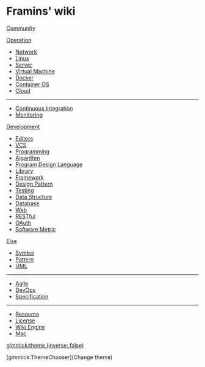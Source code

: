 Framins' wiki
=============

[Community](community.md)

[Operation]()

* [Network](network/README.md)
* [Linux](linux/README.md)
* [Server](server/README.md)
* [Virtual Machine](vm/README.md)
* [Docker](docker/README.md)
* [Container OS](containeros/README.md)
* [Cloud](cloud/README.md)

---

* [Continuous Integration](ci/README.md)
* [Monitoring](monitoring/README.md)

[Development]()

* [Editors](editors/README.md)
* [VCS](vcs/README.md)
* [Programming](programming/README.md)
* [Algorithm](algorithm.md)
* [Program Design Language](pdl/README.md)
* [Library](library/README.md)
* [Framework](framework/README.md)
* [Design Pattern](design-pattern/README.md)
* [Testing](testing/README.md)
* [Data Structure](data-structure/README.md)
* [Database](database/README.md)
* [Web](web/README.md)
* [RESTful](restful/README.md)
* [OAuth](oauth/README.md)
* [Software Metric](software-metric.md)

[Else]()

* [Symbol](symbol.md)
* [Pattern](pattern.md)
* [UML](uml/README.md)

---

* [Agile](agile/README.md)
* [DevOps](devops.md)
* [Specification](specification/README.md)

---

* [Resource](resource.md)
* [License](license.md)
* [Wiki Engine](wiki-engine.md)
* [Mac](mac.md)

[gimmick:theme (inverse: false)](journal)

[gimmick:ThemeChooser](Change theme)
